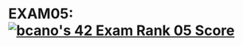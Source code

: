 # EXAM05: [![bcano's 42 Exam Rank 05 Score](https://badge42.vercel.app/api/v2/cl1e0jvxp000909mxrmuzq4x2/project/2583091)](https://github.com/JaeSeoKim/badge42)
